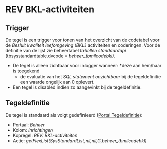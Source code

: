 # REV BKL-activiteiten

## Trigger

De tegel is een trigger voor tonen van het overzicht van de codetabel voor de *Besluit kwaliteit leefomgeving (BKL)* activiteiten en coderingen. Voor de definitie van de lijst zie beheertabel *tabellen standaardapi* (tbsysstandardtable.dvcode = *beheer_tbmilcodebkl)*.

* De tegel is alleen zichtbaar voor inlogger wanneer:
    *deze aan hem/haar is toegekend
  * de evaluatie van het *SQL statement onzichtbaar* bij de tegeldefinitie een waarde ongelijk aan 0 oplevert.
* Een tegel is disabled indien zo aangevinkt bij de tegeldefinitie.

## Tegeldefinitie

De tegel is standaard als volgt gedefinieerd ([Portal Tegeldefinitie](/docs/instellen_inrichten/portaldefinitie/portal_tegel.md)):

* Portaal: *Beheer*
* Kolom: *Inrichtingen*
* Kopregel: *REV: BKL-activiteiten*
* Actie: *getFlexList(SysStandardList,nil,nil,G,beheer_tbmilcodebkl)*
